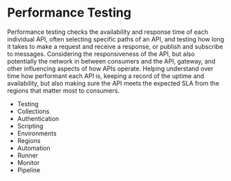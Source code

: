 # Performance Testing
Performance testing checks the availability and response time of each individual API, often selecting specific paths of an API, and testing how long it takes to make a request and receive a response, or publish and subscribe to messages. Considering the responsiveness of the API, but also potentially the network in between consumers and the API, gateway, and other influencing aspects of how APIs operate. Helping understand over time how performant each API is, keeping a record of the uptime and availability, but also making sure the API meets the expected SLA from the regions that matter most to consumers.

- Testing
- Collections
- Authentication
- Scripting
- Environments
- Regions
- Automation
- Runner
- Monitor
- Pipeline
